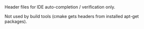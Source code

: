 Header files for IDE auto-completion / verification only.  

Not used by build tools (cmake gets headers from installed apt-get packages).